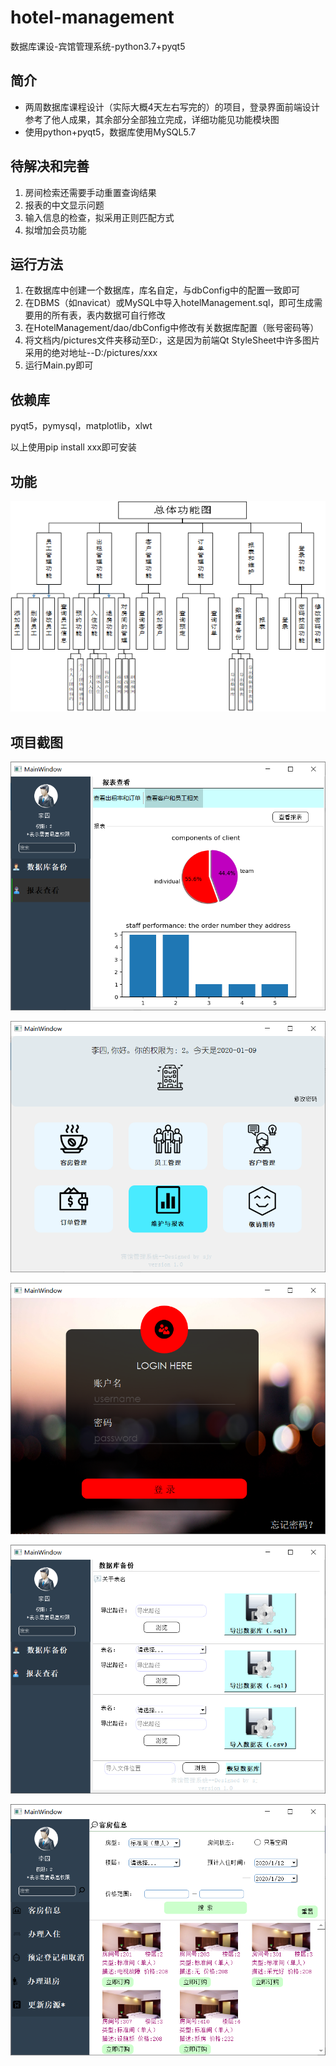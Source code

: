 # hotel-management

数据库课设-宾馆管理系统-python3.7+pyqt5



## 简介

* 两周数据库课程设计（实际大概4天左右写完的）的项目，登录界面前端设计参考了他人成果，其余部分全部独立完成，详细功能见功能模块图
* 使用python+pyqt5，数据库使用MySQL5.7

## 待解决和完善
1. 房间检索还需要手动重置查询结果
2. 报表的中文显示问题
3. 输入信息的检查，拟采用正则匹配方式
4. 拟增加会员功能

## 运行方法

1. 在数据库中创建一个数据库，库名自定，与dbConfig中的配置一致即可
2. 在DBMS（如navicat）或MySQL中导入hotelManagement.sql，即可生成需要用的所有表，表内数据可自行修改
3. 在HotelManagement/dao/dbConfig中修改有关数据库配置（账号密码等）
4. 将文档内/pictures文件夹移动至D:，这是因为前端Qt StyleSheet中许多图片采用的绝对地址--D:/pictures/xxx
5. 运行Main.py即可


## 依赖库

pyqt5，pymysql，matplotlib，xlwt

以上使用pip install xxx即可安装

## 功能

![image-20200109132129113](https://github.com/JonnyS1226/hotel-management/blob/master/%E6%88%AA%E5%9B%BE/function.png)

## 项目截图

![image-20200109132059633](https://github.com/JonnyS1226/hotel-management/blob/master/%E6%88%AA%E5%9B%BE/chart.png)

![image-20200109132214605](https://github.com/JonnyS1226/hotel-management/blob/master/%E6%88%AA%E5%9B%BE/main.png)

![image-20200109132156385](https://github.com/JonnyS1226/hotel-management/blob/master/%E6%88%AA%E5%9B%BE/login.png)

![image-20200109132214605](https://github.com/JonnyS1226/hotel-management/blob/master/%E6%88%AA%E5%9B%BE/backup.png)

![image-20200109132214605](https://github.com/JonnyS1226/hotel-management/blob/master/%E6%88%AA%E5%9B%BE/room.png)

